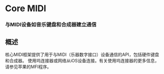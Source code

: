 # Core MIDI
### 与MIDI设备如音乐键盘和合成器建立通信
## 概述
核心MIDI框架提供了用于与MIDI（乐器数字接口）设备通信的API，包括硬件键盘和合成器。 使用坞连接器或网络从iOS设备连接。有关使用坞连接器的更多信息，请参见苹果的MFI程序。

